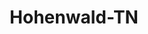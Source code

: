 ---
title: Hohenwald-TN
slug: hohenwald-tn
f_state:
- cms/state/tennessee.md
f_locations:
- cms/payday-loan/cash-express-7348.md
- cms/payday-loan/cash-express-7352.md
- cms/payday-loan/dash-for-cash-15679.md
- cms/payday-loan/dash-for-cash-15685.md
- cms/payday-loan/dash-for-cash-15686.md
- cms/payday-loan/e-z-cash-16229.md
- cms/payday-loan/e-z-cash-16230.md
updated-on: '2024-05-30T13:41:28.615Z'
created-on: '2024-05-30T13:41:28.615Z'
published-on: '2024-05-30T13:54:32.469Z'
f_city: Hohenwald
layout: '[city].html'
tags: city
---